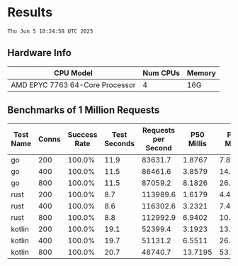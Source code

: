 # Results
`Thu Jun 5 10:24:58 UTC 2025`
## Hardware Info
| CPU Model | Num CPUs | Memory |
| --------- | -------- | ------ |
| AMD EPYC 7763 64-Core Processor | 4 | 16G |

## Benchmarks of 1 Million Requests
| Test Name | Conns | Success Rate | Test Seconds | Requests per Second | P50 Millis | P99 Millis | P99.9 Millis | API Memory MB | API CPU Time | API Threads |
| --------- | ----- | ------------ | ------------ | ------------------- | ---------- | ---------- | ------------ | ------------- | ------------ | ----------- |
| go | 200 | 100.0% | 11.9 | 83631.7 | 1.8767 | 7.8201 | 11.2873 | 17.8 | 00:00:27 | 12 |
| go | 400 | 100.0% | 11.5 | 86461.6 | 3.8579 | 14.2839 | 21.3087 | 24.3 | 00:00:27 | 12 |
| go | 800 | 100.0% | 11.5 | 87059.2 | 8.1826 | 26.2457 | 39.1237 | 37.4 | 00:00:27 | 10 |
| rust | 200 | 100.0% | 8.7 | 113989.6 | 1.6179 | 4.4963 | 6.1272 | 9.3 | 00:00:17 | 5 |
| rust | 400 | 100.0% | 8.6 | 116302.6 | 3.2321 | 7.4954 | 9.9663 | 14.0 | 00:00:17 | 5 |
| rust | 800 | 100.0% | 8.8 | 112992.9 | 6.9402 | 10.9391 | 15.5450 | 23.3 | 00:00:17 | 5 |
| kotlin | 200 | 100.0% | 19.1 | 52399.4 | 3.1923 | 13.8655 | 32.3603 | 340.9 | 00:00:58 | 152 |
| kotlin | 400 | 100.0% | 19.7 | 51131.2 | 6.5511 | 26.7962 | 60.9577 | 416.0 | 00:00:59 | 155 |
| kotlin | 800 | 100.0% | 20.7 | 48740.7 | 13.7195 | 53.6015 | 165.2465 | 483.1 | 00:01:01 | 155 |
